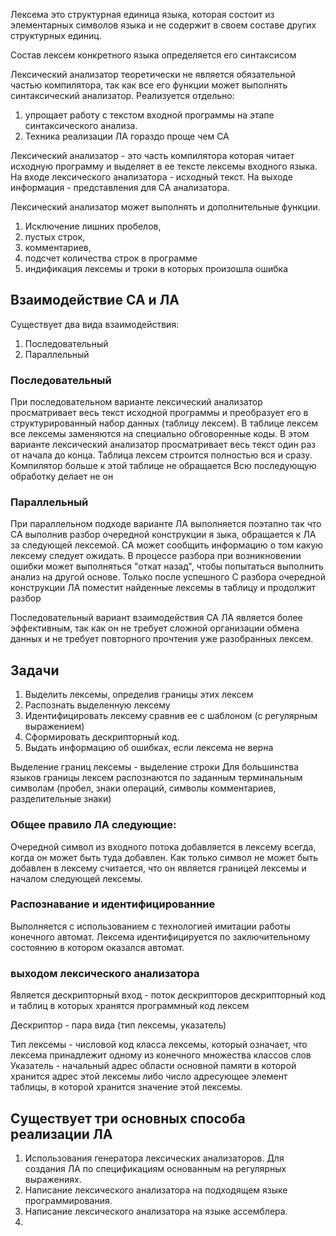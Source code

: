 Лексема это структурная единица языка, которая состоит из элементарных символов языка и не содержит в своем составе других структурных единиц. 

Состав лексем конкретного языка определяется его синтаксисом 

Лексический анализатор теоретически не является обязательной частью компилятора, так как все его функции может выполнять синтаксический анализатор. Реализуется отдельно:
1) упрощает работу с текстом входной программы на этапе синтаксического анализа.
2) Техника реализации ЛА гораздо проще чем СА

Лексический анализатор - это часть компилятора которая читает исходную программу и выделяет в ее тексте лексемы входного языка. На входе лексического анализатора - исходный текст. На выходе информация - представления для СА анализатора. 

Лексический анализатор может выполнять и дополнительные функции. 
1) Исключение лишних пробелов, 
2) пустых строк,
3) комментариев, 
4) подсчет количества строк в программе 
5) индификация лексемы и троки в которых произошла ошибка 

## Взаимодействие СА и ЛА 
Существует два вида взаимодействия:
1. Последовательный
2. Параллельный
### Последовательный
При последовательном варианте лексический анализатор просматривает весь текст исходной программы и преобразует его в структурированный набор данных (таблицу лексем). В таблице лексем все лексемы заменяются на специально обговоренные коды. 
В этом варианте лексический анализатор просматривает весь текст один раз от начала до конца. Таблица лексем строится полностью вся и сразу. Компилятор больше к этой таблице не обращается Всю последующую обработку делает не он 

### Параллельный
При параллельном подходе варианте ЛА выполняется поэтапно так что СА выполнив разбор очередной конструкции я зыка, обращается к ЛА за следующей лексемой. СА может сообщить информацию о том какую лексему следует ожидать. В процессе разбора при возникновении ошибки может выполняться "откат назад", чтобы попытаться выполнить анализ на другой основе.
Только после успешного С разбора очередной конструкции ЛА поместит найденные лексемы в таблицу и продолжит разбор 

Последовательный вариант взаимодействия СА ЛА является более эффективным, так как он не требует сложной организации обмена данных и не требует повторного прочтения уже разобранных лексем. 

## Задачи  
1) Выделить лексемы, определив границы этих лексем
2) Распознать выделенную лексему 
3) Идентифицировать лексему сравнив ее с шаблоном (с регулярным выражением)
4) Сформировать дескрипторный код.
5) Выдать информацию об ошибках, если лексема не верна 

Выделение границ лексемы - выделение строки
Для большинства языков границы лексем распознаются по заданным терминальным символам (пробел, знаки операций, символы комментариев, разделительные знаки)

### Общее правило ЛА следующие:
Очередной символ из входного потока добавляется в лексему всегда, когда он может быть туда добавлен. Как только символ не может быть добавлен в лексему считается, что он является границей лексемы и началом следующей лексемы. 

### Распознавание и идентифицированние  
Выполняется с использованием с технологией имитации работы конечного автомат. Лексема идентифицируется по заключительному состоянию в котором оказался автомат.

### выходом лексического анализатора
Является дескрипторный вход - поток дескрипторов дескрипторный код и таблиц в которых хранятся программный код лексем

Дескриптор - пара вида (тип лексемы, указатель)

Тип лексемы - числовой код класса лексемы, который означает, что лексема принадлежит одному из конечного множества классов слов
Указатель - начальный адрес области основной памяти в которой хранится адрес этой лексемы либо число адресующее элемент таблицы, в которой хранится значение этой лексемы. 

## Существует три основных способа реализации ЛА
1. Использования генератора лексических анализаторов. Для создания ЛА по спецификациям основанным на регулярных выражениях. 
2. Написание лексического анализатора на подходящем языке программирования.
3. Написание лексического анализатора на языке ассемблера.
4. 

